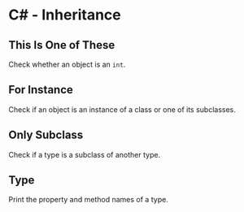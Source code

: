 # C# - Inheritance

## This Is One of These
Check whether an object is an `int`.

## For Instance
Check if an object is an instance of a class or one of its subclasses.

## Only Subclass
Check if a type is a subclass of another type.

## Type
Print the property and method names of a type.
